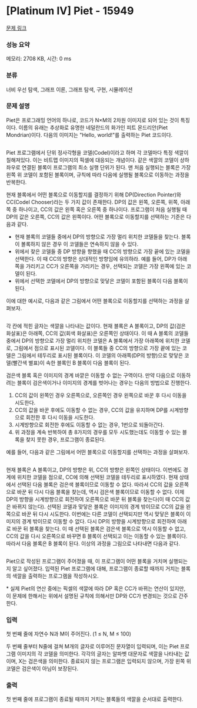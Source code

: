 # [Platinum IV] Piet - 15949 

[문제 링크](https://www.acmicpc.net/problem/15949) 

### 성능 요약

메모리: 2708 KB, 시간: 0 ms

### 분류

너비 우선 탐색, 그래프 이론, 그래프 탐색, 구현, 시뮬레이션

### 문제 설명

<p>Piet은 프로그래밍 언어의 하나로, 코드가 N×M의 2차원 이미지로 되어 있는 것이 특징이다. 이름의 유래는 추상화로 유명한 네덜란드의 화가인 피트 몬드리안(Piet Mondrian)이다. 다음의 이미지는 "Hello, world!"를 출력하는 Piet 코드이다.</p>

<p style="text-align: center;"><img alt="" src="https://upload.acmicpc.net/f0ecbdb1-3f43-4048-99cb-42bd4a03e0b1/-/preview/"></p>

<p>Piet 프로그램에서 단위 정사각형을 코델(Codel)이라고 하며 각 코델마다 특정 색깔이 칠해져있다. 이는 비트맵 이미지의 픽셀에 대응되는 개념이다. 같은 색깔의 코델이 상하좌우로 연결된 블록이 프로그램의 최소 실행 단위가 된다. 맨 처음 실행되는 블록은 가장 왼쪽 위 코델이 포함된 블록이며, 규칙에 따라 다음에 실행될 블록으로 이동하는 과정을 반복한다.</p>

<p>현재 블록에서 어떤 블록으로 이동할지를 결정하기 위해 DP(Direction Pointer)와 CC(Codel Chooser)라는 두 가지 값이 존재한다. DP의 값은 왼쪽, 오른쪽, 위쪽, 아래쪽 중 하나이고, CC의 값은 왼쪽 혹은 오른쪽 중 하나이다. 프로그램이 처음 실행될 때 DP의 값은 오른쪽, CC의 값은 왼쪽이다. 어떤 블록으로 이동할지를 선택하는 기준은 다음과 같다.</p>

<ul>
	<li>현재 블록의 코델들 중에서 DP의 방향으로 가장 멀리 위치한 코델들을 찾는다. 블록이 볼록하지 않은 경우 이 코델들은 연속하지 않을 수 있다.</li>
	<li>위에서 찾은 코델들 중 DP 방향을 향했을 때 CC의 방향으로 가장 끝에 있는 코델을 선택한다. 이 때 CC의 방향은 상대적인 방향임에 유의하라. 예를 들어, DP가 아래쪽을 가리키고 CC가 오른쪽을 가리키는 경우, 선택되는 코델은 가장 왼쪽에 있는 코델이 된다.</li>
	<li>위에서 선택한 코델에서 DP의 방향으로 맞닿은 코델이 포함된 블록이 다음 블록이 된다.</li>
</ul>

<p>이에 대한 예시로, 다음과 같은 그림에서 어떤 블록으로 이동할지를 선택하는 과정을 살펴보자.</p>

<p style="text-align: center;"><img alt="" src="https://upload.acmicpc.net/48cddd99-3f7a-47ea-aeae-0befde753ffd/-/preview/"></p>

<p>각 칸에 적힌 글자는 색깔을 나타내는 값이다. 현재 블록은 A 블록이고, DP의 값(검은 화살표)은 아래쪽, CC의 값(회색 화살표)은 오른쪽인 상태이다. 이 때 A 블록의 코델들 중에서 DP의 방향으로 가장 멀리 위치한 코델은 A 블록에서 가장 아래쪽에 위치한 코델로, 그림에서 점으로 표시된 코델이다. 이 블록들 중 CC의 방향으로 가장 끝에 있는 코델은 그림에서 테두리로 표시된 블록이다. 이 코델의 아래쪽(DP의 방향)으로 맞닿은 코델(빨간색 별표)이 속한 블록인 B 블록이 다음 블록이 된다.</p>

<p>검은색 블록 혹은 이미지의 경계 바깥은 이동할 수 없는 구역이다. 만약 다음으로 이동하려는 블록이 검은색이거나 이미지의 경계를 벗어나는 경우는 다음의 방법으로 진행한다.</p>

<ol>
	<li>CC의 값이 왼쪽인 경우 오른쪽으로, 오른쪽인 경우 왼쪽으로 바꾼 후 다시 이동을 시도한다.</li>
	<li>CC의 값을 바꾼 후에도 이동할 수 없는 경우, CC의 값을 유지하며 DP를 시계방향으로 회전한 후 다시 이동을 시도한다.</li>
	<li>시계방향으로 회전한 후에도 이동할 수 없는 경우, 1번으로 되돌아간다.</li>
	<li>위 과정을 계속 반복하여 총 8가지의 경우를 모두 시도했는데도 이동할 수 있는 블록을 찾지 못한 경우, 프로그램이 종료된다.</li>
</ol>

<p>예를 들어, 다음과 같은 그림에서 어떤 블록으로 이동할지를 선택하는 과정을 살펴보자.</p>

<p style="text-align: center;"><img alt="" src="https://upload.acmicpc.net/b6ba1eed-9ed4-4dc5-b567-2803177e5b95/-/preview/"></p>

<p>현재 블록은 A 블록이고, DP의 방향은 위, CC의 방향은 왼쪽인 상태이다. 이번에도 경계에 위치한 코델을 점으로, CC에 의해 선택된 코델을 테두리로 표시하였다. 현재 상태에서 선택된 다음 블록은 검은색 블록이므로 이동할 수 없다. 따라서 CC의 값을 오른쪽으로 바꾼 뒤 다시 다음 블록을 찾는데, 역시 검은색 블록이므로 이동할 수 없다. 이제 DP의 방향을 시계방향으로 회전하여 오른쪽으로 바꾼 뒤 블록을 찾는다(이 때 CC의 값은 바뀌지 않는다). 선택된 코델과 맞닿은 블록은 이미지의 경계 밖이므로 CC의 값을 왼쪽으로 바꾼 뒤 다시 시도한다. 이번에는 다른 코델이 선택되지만 역시 맞닿은 블록이 이미지의 경계 밖이므로 이동할 수 없다. 다시 DP의 방향을 시계방향으로 회전하여 아래로 바꾼 뒤 블록을 찾는다. 이 때 선택된 블록은 검은색 블록으로 역시 이동할 수 없고, CC의 값을 다시 오른쪽으로 바꾸면 B 블록이 선택되고 이는 이동할 수 있는 블록이다. 따라서 다음 블록은 B 블록이 된다. 이상의 과정을 그림으로 나타내면 다음과 같다.</p>

<p style="text-align: center;"><img alt="" src=""><img alt="" src=""><img alt="" src="https://upload.acmicpc.net/51429e25-2018-4ea4-bfa3-3c8adfd6d0b7/-/preview/"><img alt="" src=""><img alt="" src="https://upload.acmicpc.net/b6b01486-2f30-4d40-b9ec-d634b935e881/-/preview/"></p>

<p>Piet으로 작성된 프로그램이 주어졌을 때, 이 프로그램이 어떤 블록을 거치며 실행되는지 알고 싶어졌다. 입력된 Piet 프로그램에 대해, 프로그램이 종료할 때까지 거치는 블록의 색깔을 출력하는 프로그램을 작성하시오.</p>

<p>* 실제 Piet의 연산 중에는 픽셀의 색깔에 따라 DP 혹은 CC가 바뀌는 연산이 있지만, 이 문제에 한해서는 위에서 설명된 규칙에 의해서만 DP와 CC가 변경되는 것으로 간주한다.</p>

### 입력 

 <p>첫 번째 줄에 자연수 N과 M이 주어진다. (1 ≤ N, M ≤ 100)</p>

<p>두 번째 줄부터 N줄에 걸쳐 M개의 글자로 이루어진 문자열이 입력되며, 이는 Piet 프로그램 이미지의 각 코델을 의미한다. 각각의 글자는 알파벳 대문자로 색깔을 나타내는 값이며, X는 검은색을 의미한다. 종료되지 않는 프로그램은 입력되지 않으며, 가장 왼쪽 위 코델은 검은색이 아님이 보장된다.</p>

### 출력 

 <p>첫 번째 줄에 프로그램이 종료될 때까지 거치는 블록들의 색깔을 순서대로 출력한다.</p>

